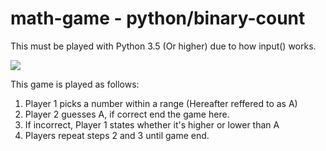 # math-game - python/binary-count

This must be played with Python 3.5 (Or higher) due to how input() works.

![](https://github.com/Poccket/math-game/tree/master/python/binary-count/python27v35.gif)

This game is played as follows:

1. Player 1 picks a number within a range (Hereafter reffered to as A)
2. Player 2 guesses A, if correct end the game here.
3. If incorrect, Player 1 states whether it's higher or lower than A
4. Players repeat steps 2 and 3 until game end.